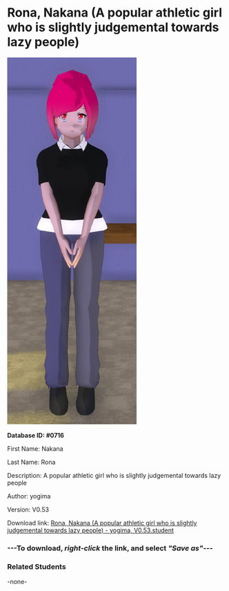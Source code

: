 # Rona, Nakana (A popular athletic girl who is slightly judgemental towards lazy people)

<img src="../../Files/Images/Rona, Nakana (A popular athletic girl who is slightly judgemental towards lazy people).png" title="Rona, Nakana (A popular athletic girl who is slightly judgemental towards lazy people) - yogima, V0.53">

**Database ID: #0716**

First Name: Nakana

Last Name: Rona

Description: A popular athletic girl who is slightly judgemental towards lazy people

Author: yogima

Version: V0.53

Download link: <a href="https://raw.githubusercontent.com/Arbiter1223/Daigaku-Gurashi-Custom-Students/master/Files/Student%20Files/Rona%2C%20Nakana%20(A%20popular%20athletic%20girl%20who%20is%20slightly%20judgemental%20towards%20lazy%20people)%20-%20yogima%2C%20V0.53.student">Rona, Nakana (A popular athletic girl who is slightly judgemental towards lazy people) - yogima, V0.53.student</a>

### ---**To download, _right-click_ the link, and select _"Save as"_**---

### Related Students

-none-
